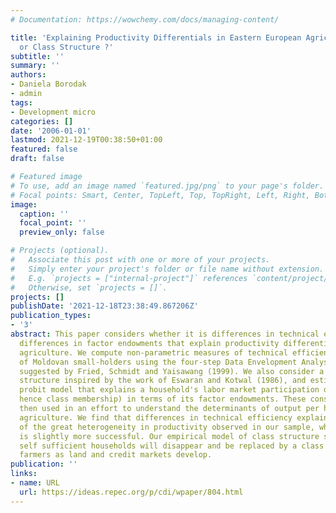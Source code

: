 ```yaml
---
# Documentation: https://wowchemy.com/docs/managing-content/

title: 'Explaining Productivity Differentials in Eastern European Agriculture: Efficiency
  or Class Structure ?'
subtitle: ''
summary: ''
authors:
- Daniela Borodak
- admin
tags:
- Development micro
categories: []
date: '2006-01-01'
lastmod: 2021-12-19T00:38:50+01:00
featured: false
draft: false

# Featured image
# To use, add an image named `featured.jpg/png` to your page's folder.
# Focal points: Smart, Center, TopLeft, Top, TopRight, Left, Right, BottomLeft, Bottom, BottomRight.
image:
  caption: ''
  focal_point: ''
  preview_only: false

# Projects (optional).
#   Associate this post with one or more of your projects.
#   Simply enter your project's folder or file name without extension.
#   E.g. `projects = ["internal-project"]` references `content/project/deep-learning/index.md`.
#   Otherwise, set `projects = []`.
projects: []
publishDate: '2021-12-18T23:38:49.867206Z'
publication_types:
- '3'
abstract: This paper considers whether it is differences in technical efficiency or
  differences in factor endowments that explain productivity differentials in Moldovan
  agriculture. We compute non-parametric measures of technical efficiency for a sample
  of Moldovan small-holders using the four-step Data Envelopment Analysis (DEA) approach
  suggested by Fried, Schmidt and Yaisawang (1999). We also consider a model of class
  structure inspired by the work of Eswaran and Kotwal (1986), and estimate a bivariate
  probit model that explains a household's labor market participation decisions (and
  hence class membership) in terms of its factor endowments. These constructs are
  then used in an effort to understand the determinants of output per hectare in Moldovan
  agriculture. We find that differences in technical efficiency explain very little
  of the great heterogeneity in productivity observed in our sample, while class membership
  is slightly more successful. Our empirical model of class structure suggests that
  self sufficient households will disappear and be replaced by a class of small capitalist
  farmers as land and credit markets develop.
publication: ''
links:
- name: URL
  url: https://ideas.repec.org/p/cdi/wpaper/804.html
---
```

